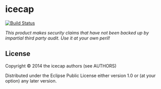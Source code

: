 # icecap

[![Build Status](https://travis-ci.org/lvh/icecap.svg)](https://travis-ci.org/lvh/icecap)

*This product makes security claims that have not been backed up by
 impartial third party audit. Use it at your own peril!*

## License

Copyright © 2014 the icecap authors (see AUTHORS)

Distributed under the Eclipse Public License either version 1.0 or (at
your option) any later version.
